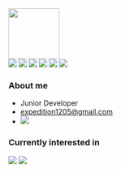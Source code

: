 <!-- ### Hi there 👋. -->

<div id="image" align="left">
<img src="https://media0.giphy.com/media/gjrYDwbjnK8x36xZIO/giphy.gif" width="100"/>
</div>

<div id="badges" align="left">
<img src="https://img.shields.io/badge/.NET Framework-512BD4?style=flat-square&logo=.NET&logoColor=white"/>
<img src="https://img.shields.io/badge/Java-003366?style=flat-square&logo=Java&logoColor=white"/>
<img src="https://img.shields.io/badge/Spring-6DB33F?style=flat-square&logo=Spring&logoColor=white"/>
<img src="https://img.shields.io/badge/Mac-000000?style=flat-square&logo=Apple&logoColor=white"/>
<img src="https://img.shields.io/badge/Linux-FCC624?style=flat-square&logo=Linux&logoColor=white"/>
<img src="https://img.shields.io/badge/Docker-2496ED?style=flat-square&logo=Docker&logoColor=white"/>
</div>

### About me
- Junior Developer 
- expedition1205@gmail.com 
- <a href="https://joshwon.tistory.com" target="_blank">
  <img src="https://img.shields.io/badge/Tistory-000000?style=flat-square&logo=Tistory&logoColor=white"/>
</a>

### Currently interested in 
<div id="interest" align="left">
  <img src="https://img.shields.io/badge/Swift-F05138?style=flat-square&logo=Swift&logoColor=white"/>
  <img src="https://img.shields.io/badge/Xamarin-3498DB?style=flat-square&logo=Xamarin&logoColor=white"/>
</div>


<!--
**JeonghoonWon/JeonghoonWon** is a ✨ _special_ ✨ repository because its `README.md` (this file) appears on your GitHub profile.

Here are some ideas to get you started:

- 🔭 I’m currently working on ...
- 🌱 I’m currently learning ...
- 👯 I’m looking to collaborate on ...
- 🤔 I’m looking for help with ...
- 💬 Ask me about ...
- 📫 How to reach me: ...
- 😄 Pronouns: ...
- ⚡ Fun fact: ...
-->

